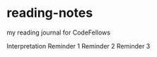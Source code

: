 # reading-notes
my reading journal for CodeFellows

Interpretation
Reminder 1
Reminder 2
Reminder 3
